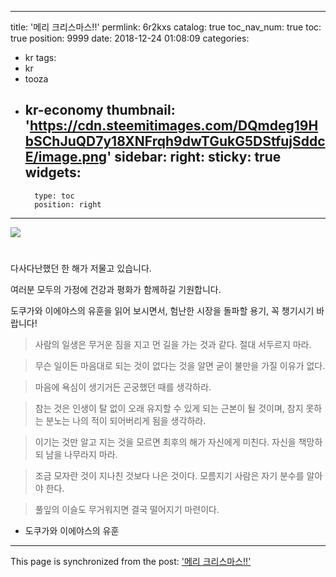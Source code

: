 
---
title: '메리 크리스마스!!'
permlink: 6r2kxs
catalog: true
toc_nav_num: true
toc: true
position: 9999
date: 2018-12-24 01:08:09
categories:
- kr
tags:
- kr
- tooza
- kr-economy
thumbnail: 'https://cdn.steemitimages.com/DQmdeg19HbSChJuQD7y18XNFrqh9dwTGukG5DStfujSddcE/image.png'
sidebar:
    right:
        sticky: true
widgets:
    -
        type: toc
        position: right
---


![](https://cdn.steemitimages.com/DQmdeg19HbSChJuQD7y18XNFrqh9dwTGukG5DStfujSddcE/image.png)
#
#
다사다난했던 한 해가 저물고 있습니다.


여러분 모두의 가정에 건강과 평화가 함께하길 기원합니다.


도쿠가와 이에야스의 유훈을 읽어 보시면서, 험난한 시장을 돌파할 용기, 꼭 챙기시기 바랍니다!


>사람의 일생은 무거운 짐을 지고 먼 길을 가는 것과 같다.
>절대 서두르지 마라.

>무슨 일이든 마음대로 되는 것이 없다는 것을 알면
>굳이 불만을 가질 이유가 없다.

>마음에 욕심이 생기거든 곤궁했던 때를 생각하라.

>참는 것은 인생이 탈 없이 오래 유지할 수 있게 되는 근본이 될 것이며,
>참지 못하는 분노는 나의 적이 되어버리게 됨을 생각하라.

>이기는 것만 알고 지는 것을 모르면 최후의 해가 자신에게 미친다.
>자신을 책망하되 남을 나무라지 마라.

>조금 모자란 것이 지나친 것보다 나은 것이다.
>모름지기 사람은 자기 분수를 알아야 한다.

>풀잎의 이슬도 무거워지면 결국 떨어지기 마련이다.

- 도쿠가와 이에야스의 유훈

- - -

This page is synchronized from the post: ['메리 크리스마스!!'](https://steemit.com/@pius.pius/6r2kxs)
